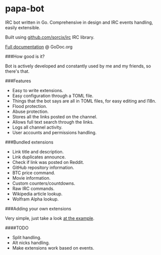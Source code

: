 # papa-bot
IRC bot written in Go. Comprehensive in design and IRC events handling, easily extensible.

Built using [github.com/sorcix/irc](http://github.com/sorcix/irc) IRC library.

[Full documentation](https://godoc.org/github.com/pawelszydlo/papa-bot) @ GoDoc.org

###How good is it?

Bot is actively developed and constantly used by me and my friends, so there's that.

###Features

* Easy to write extensions.
* Easy configuration through a TOML file.
* Things that the bot says are all in TOML files, for easy editing and l18n.
* Flood protection.
* Abuse protection.
* Stores all the links posted on the channel.
* Allows full text search through the links.
* Logs all channel activity.
* User accounts and permissions handling.

###Bundled extensions

* Link title and description.
* Link duplicates announce.
* Check if link was posted on Reddit.
* GitHub repository information.
* BTC price command.
* Movie information.
* Custom counters/countdowns.
* Raw IRC commands.
* Wikipedia article lookup.
* Wolfram Alpha lookup.

###Adding your own extensions

Very simple, just take a look [at the example](https://github.com/pawelszydlo/papa-bot/blob/master/example/example.go). 

####TODO

* Split handling.
* Alt nicks handling.
* Make extensions work based on events.